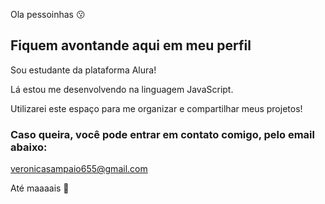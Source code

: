 Ola pessoinhas 😗

 ## Fiquem avontande aqui em meu perfil ##

 
Sou estudante da plataforma Alura! 

Lá estou me desenvolvendo na linguagem JavaScript.


Utilizarei este espaço para me organizar e compartilhar meus projetos!


### Caso queira, você pode entrar em contato comigo, pelo email abaixo: ###

veronicasampaio655@gmail.com

Até maaaais 🤗
